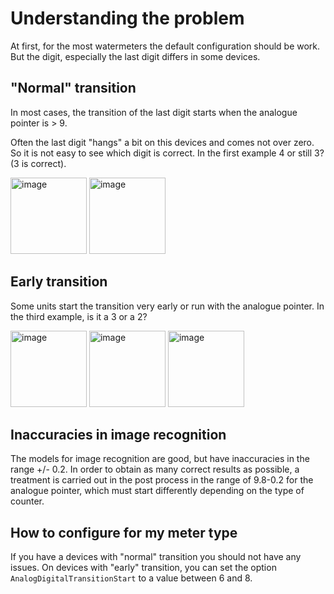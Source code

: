 # Understanding the problem

At first, for the most watermeters the default configuration should be work. But the digit, especially the last digit differs in some devices.

## "Normal" transition

In most cases, the transition of the last digit starts when the analogue pointer is > 9. 

Often the last digit "hangs" a bit on this devices and comes not over zero. So it is not easy to see which digit is correct. In the first example 4 or still 3? (3 is correct).

<img width="122" alt="image" src="https://user-images.githubusercontent.com/412645/209808192-5ff67e9f-ea7c-4d82-a8e4-54b3643c7e24.png">
<img width="122" alt="image" src="https://user-images.githubusercontent.com/412645/209808306-359cce2e-ec84-4390-82d1-6747e1ec056c.png">


## Early transition

Some units start the transition very early or run with the analogue pointer. In the third example, is it a 3 or a 2?

<img width="122" alt="image" src="https://user-images.githubusercontent.com/412645/209807685-658fb9bb-648a-4779-bc30-805eadc12083.png">
<img width="122" alt="image" src="https://user-images.githubusercontent.com/412645/209808972-448bb6d0-7b7e-4030-abb2-9c966ceffc4a.png">
<img width="122" alt="image" src="https://user-images.githubusercontent.com/412645/209809116-d4acc5f2-ab5c-4304-9559-598b1dfc59c2.png">


## Inaccuracies in image recognition

The models for image recognition are good, but have inaccuracies in the range +/- 0.2. In order to obtain as many correct results as possible, a treatment is carried out in the post process in the range of 9.8-0.2 for the analogue pointer, which must start differently depending on the type of counter.


## How to configure for my meter type

If you have a devices with "normal" transition you should not have any issues. On devices with "early" transition, you can set the option `AnalogDigitalTransitionStart` to a value between 6 and 8.


